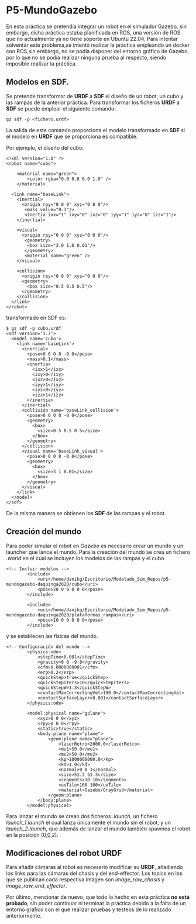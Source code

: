# P5-MundoGazebo

En esta práctica se pretendía integrar un robot en el simulador Gazebo, sin embargo, dicha práctica estaba planificada en ROS, una versión de ROS que no actualmente ya no tiene soporte en Ubuntu 22.04. Para intentar solventar este problema,se intentó realizar la práctica empleando un docker con ROS,sin embargo, no se podía disponer del entorno gráfico de Gazebo, por lo que no se podía realizar ninguna prueba al respecto, siendo imposible realizar la práctica.

## Modelos en SDF.

Se pretende transformar de **URDF** a **SDF** el diseño de un robot, un cubo y las rampas de la anterior práctica.
Para transformar los ficheros **URDF** a **SDF** se puede emplear el siguiente comando:
```
gz sdf -p <fichero.urdf>
```
La salida de este comando proporciona el modelo transformado en **SDF** si el modelo en **URDF** que se proporciona es compatible.

Por ejemplo, el diseño del cubo:
```
<?xml version="1.0" ?>
<robot name="cubo">

    <material name="green">
        <color rgba="0.0 0.8 0.0 1.0" />
    </material>

  <link name="baseLink">
    <inertial>
      <origin rpy="0 0 0" xyz="0 0 0"/>
       <mass value="0.1"/>
       <inertia ixx="1" ixy="0" ixz="0" iyy="1" iyz="0" izz="1"/>
    </inertial>
    
    <visual>
      <origin rpy="0 0 0" xyz="0 0 0"/>
       <geometry>
	 	<box size="3.0 1.0 0.01"/>
       </geometry>
       <material name="green" />
    </visual>
    
    <collision>
      <origin rpy="0 0 0" xyz="0 0 0"/>
      <geometry>
	 	<box size="0.5 0.5 0.5"/>
      </geometry>
    </collision>
  </link>
</robot>
```
transformado en SDF es:
```
$ gz sdf -p cubo.urdf 
<sdf version='1.7'>
  <model name='cubo'>
    <link name='baseLink'>
      <inertial>
        <pose>0 0 0 0 -0 0</pose>
        <mass>0.1</mass>
        <inertia>
          <ixx>1</ixx>
          <ixy>0</ixy>
          <ixz>0</ixz>
          <iyy>1</iyy>
          <iyz>0</iyz>
          <izz>1</izz>
        </inertia>
      </inertial>
      <collision name='baseLink_collision'>
        <pose>0 0 0 0 -0 0</pose>
        <geometry>
          <box>
            <size>0.5 0.5 0.5</size>
          </box>
        </geometry>
      </collision>
      <visual name='baseLink_visual'>
        <pose>0 0 0 0 -0 0</pose>
        <geometry>
          <box>
            <size>3 1 0.01</size>
          </box>
        </geometry>
      </visual>
    </link>
  </model>
</sdf>
```
De la misma manera se obtienen los **SDF** de las rampas y el robot.

## Creación del mundo
Para poder simular el robot en *Gazebo* es necesario crear un mundo y un launcher que lance el mundo.
Para la creación del mundo se crea un fichero *.world* en el cual se incluyen los modelos de las rampas y el cubo 
```
<!-- Incluir modelos -->
		<include>
			<uri>/home/danikg/Escritorio/Modelado_Sim_Repos/p5-mundogazebo-daquinga2020/cubo</uri>
			<pose>20 0 0 0 0 0</pose>
		</include>

		<include>
			<uri>/home/danikg/Escritorio/Modelado_Sim_Repos/p5-mundogazebo-daquinga2020/plataformas_rampas</uri>
			<pose>10 0 0 0 0 0</pose>
		</include>
```
y se establecen las físicas del mundo.
```
<!-- Configuración del mundo -->
		<physics:ode>
			<stepTime>0.001</stepTime>
			<gravity>0 0 -9.8</gravity>
			<cfm>0.0000000001</cfm>
			<erp>0.2</erp>
			<quickStep>true</quickStep>
			<quickStepIters>10</quickStepIters>
			<quickStepW>1.3</quickStepW>
			<contactMaxCorrectingVel>100.0</contactMaxCorrectingVel>
			<contactSurfaceLayer>0.001</contactSurfaceLayer>
		</physics:ode>

  		<model:physical name="gplane">
			<xyz>0 0 0</xyz>
			<rpy>0 0 0</rpy>
			<static>true</static>
			<body:plane name="plane">
				<geom:plane name="plane">
					<laserRetro>2000.0</laserRetro>
					<mu1>50.0</mu1>
					<mu2>50.0</mu2>
					<kp>1000000000.0</kp>
					<kd>1.0</kd>
					<normal>0 0 1</normal>
					<size>51.3 51.3</size>
					<segments>10 10</segments>
					<uvTile>100 100</uvTile>
					<material>Gazebo/GrayGrid</material>
				</geom:plane>
			</body:plane>
		</model:physical>
```
Para lanzar el mundo se crean dos ficheros *.launch*, un fichero *launch_1.launch* el cual lanza únicamente el mundo sin el robot, y un *launch_2.launch*, que además de lanzar el mundo también spawnea el robot en la posición (0,0,2).

## Modificaciones del robot URDF
Para añadir cámaras al robot es necesario modificar su **URDF**, añadiendo los links para las cámaras del chasis y del end-effector.
Los topics en los que se publican cada respectiva imagen son *image_raw_chasis* y *image_raw_end_effector*.

Por último, mencionar de nuevo, que todo lo hecho en esta práctica **no está probado**, sin poder continuar ni terminar la práctica debido a la falta de un entorno gráfico con el que realizar pruebas y testeos de lo realizado anteriormente.
